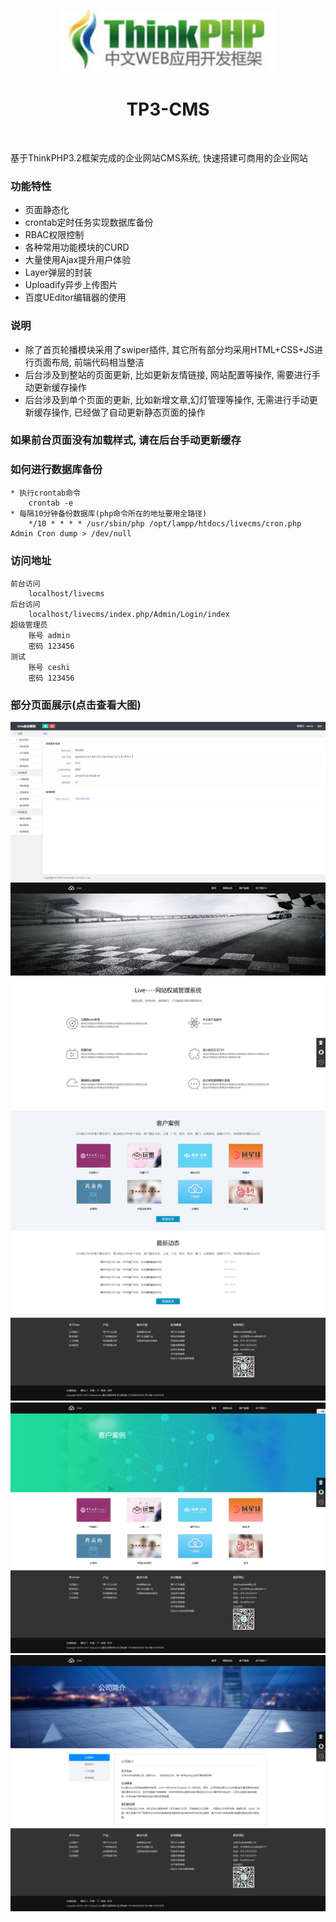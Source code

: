 <p align="center">
    <img src="https://raw.githubusercontent.com/duiying/img/master/thinkphp.png" height="100px">
    <h1 align="center">TP3-CMS</h1>
    <br>
</p>


基于ThinkPHP3.2框架完成的企业网站CMS系统, 快速搭建可商用的企业网站
### 功能特性
* 页面静态化
* crontab定时任务实现数据库备份
* RBAC权限控制
* 各种常用功能模块的CURD
* 大量使用Ajax提升用户体验
* Layer弹层的封装
* Uploadify异步上传图片
* 百度UEditor编辑器的使用
### 说明
* 除了首页轮播模块采用了swiper插件, 其它所有部分均采用HTML+CSS+JS进行页面布局, 前端代码相当整洁
* 后台涉及到整站的页面更新, 比如更新友情链接, 网站配置等操作, 需要进行手动更新缓存操作
* 后台涉及到单个页面的更新, 比如新增文章,幻灯管理等操作, 无需进行手动更新缓存操作, 已经做了自动更新静态页面的操作
### 如果前台页面没有加载样式, 请在后台手动更新缓存  


### 如何进行数据库备份
```
* 执行crontab命令
	crontab -e
* 每隔10分钟备份数据库(php命令所在的地址要用全路径)
	*/10 * * * * /usr/sbin/php /opt/lampp/htdocs/livecms/cron.php Admin Cron dump > /dev/null
```
### 访问地址
``` 
前台访问  
	localhost/livecms  
后台访问  
	localhost/livecms/index.php/Admin/Login/index  
超级管理员  
	账号 admin  
	密码 123456  
测试  
	账号 ceshi  
	密码 123456
```
### 部分页面展示(点击查看大图)
![后台](https://raw.githubusercontent.com/duiying/img/master/cms-admin.png)
![前台](https://raw.githubusercontent.com/duiying/img/master/cms-index.png)
![前台](https://raw.githubusercontent.com/duiying/img/master/cms-case.png)
![前台](https://raw.githubusercontent.com/duiying/img/master/cms-about.png)
